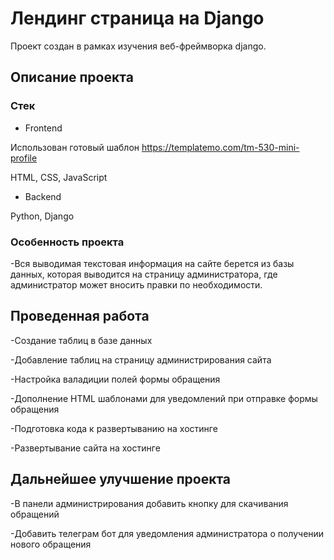 # Лендинг страница на Django
Проект создан в рамках изучения веб-фреймворка django.

## Описание проекта

### Стек
- Frontend

Использован готовый шаблон https://templatemo.com/tm-530-mini-profile

HTML, CSS, JavaScript

- Backend

Python, Django

### Особенность проекта

-Вся выводимая текстовая информация на 
сайте берется из базы данных, которая 
выводится на страницу администратора, 
где администратор может вносить 
правки по необходимости.

## Проведенная работа
-Создание таблиц в базе данных

-Добавление таблиц на страницу администрирования сайта

-Настройка валадиции полей формы обращения

-Дополнение HTML шаблонами для уведомлений при отправке формы обращения

-Подготовка кода к развертыванию на хостинге

-Развертывание сайта на хостинге

## Дальнейшее улучшение проекта

-В панели администрирования добавить кнопку для скачивания обращений

-Добавить телеграм бот для уведомления администратора о получении нового обращения
